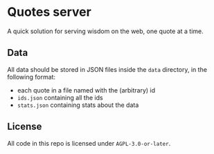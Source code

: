 # Quotes server

A quick solution for serving wisdom on the web,
one quote at a time.

## Data

All data should be stored in JSON files inside the `data` directory,
in the following format:

- each quote in a file named with the (arbitrary) id
- `ids.json` containing all the ids
- `stats.json` containing stats about the data

## License

All code in this repo is licensed under `AGPL-3.0-or-later`.
